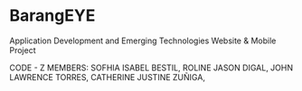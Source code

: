 # BarangEYE
Application Development and Emerging Technologies 
Website &amp; Mobile Project

CODE - Z
  MEMBERS:
    SOFHIA ISABEL BESTIL, 
    ROLINE JASON DIGAL, 
    JOHN LAWRENCE TORRES, 
    CATHERINE JUSTINE ZUÑIGA,

